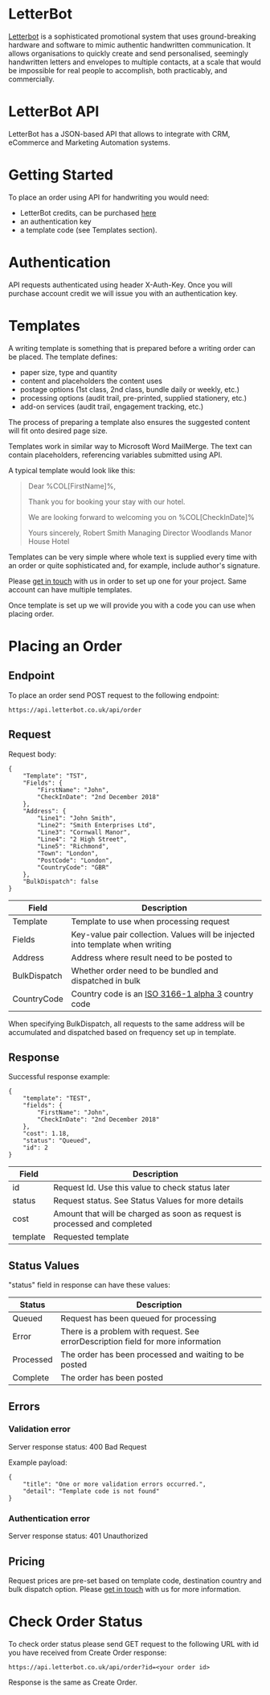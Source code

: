 # LetterBot

[Letterbot](https://www.letterbot.co.uk) is a sophisticated promotional system that uses ground-breaking hardware and software to mimic authentic handwritten communication. It allows organisations to quickly create and send personalised, seemingly handwritten letters and envelopes to multiple contacts, at a scale that would be impossible for real people to accomplish, both practicably, and commercially.

# LetterBot API

LetterBot has a JSON-based API that allows to integrate with CRM, eCommerce and Marketing Automation systems.

# Getting Started

To place an order using API for handwriting you would need:

- LetterBot credits, can be purchased [here](https://www.letterbot.co.uk/products/letterbot-credit)
- an authentication key
- a template code (see Templates section).

# Authentication

API requests authenticated using header X-Auth-Key.
Once you will purchase account credit we will issue you with an authentication key.

# Templates

A writing template is something that is prepared before a writing order can be placed. 
The template defines:

- paper size, type and quantity
- content and placeholders the content uses
- postage options (1st class, 2nd class, bundle daily or weekly, etc.)
- processing options (audit trail, pre-printed, supplied stationery, etc.)
- add-on services (audit trail, engagement tracking, etc.)

The process of preparing a template also ensures the suggested content will fit onto desired page size.

Templates work in similar way to Microsoft Word MailMerge. The text can contain placeholders, referencing variables submitted using API.

A typical template would look like this:

> Dear %COL[FirstName]%,
> 
> Thank you for booking your stay with our hotel.
> 
> We are looking forward to welcoming you on %COL[CheckInDate]%
> 
> Yours sincerely,
> Robert Smith
> Managing Director
> Woodlands Manor House Hotel

Templates can be very simple where whole text is supplied every time with an order or quite sophisticated and, for example, include author's signature. 

Please [get in touch](https://www.letterbot.co.uk/pages/contact-us) with us in order to set up one for your project.
Same account can have multiple templates.

Once template is set up we will provide you with a code you can use when placing order.

# Placing an Order

## Endpoint

To place an order send POST request to the following endpoint:

````
https://api.letterbot.co.uk/api/order
````

## Request

Request body:

```
{
	"Template": "TST",
	"Fields": {
		"FirstName": "John",
		"CheckInDate": "2nd December 2018"
	},
	"Address": {
		"Line1": "John Smith",
		"Line2": "Smith Enterprises Ltd",
		"Line3": "Cornwall Manor",
		"Line4": "2 High Street",
		"Line5": "Richmond",
		"Town": "London",
		"PostCode": "London",
		"CountryCode": "GBR"
	},
	"BulkDispatch": false
}
```

| Field | Description |  
|-----------|-----------|  
| Template | Template to use when processing request |
| Fields | Key-value pair collection. Values will be injected into template when writing |
| Address | Address where result need to be posted to |
| BulkDispatch | Whether order need to be bundled and dispatched in bulk |
| CountryCode | Country code is an [ISO 3166-1 alpha 3](https://en.wikipedia.org/wiki/ISO_3166-1_alpha-3) country code

When specifying BulkDispatch, all requests to the same address will be accumulated and dispatched based on frequency set up in template.


## Response

Successful response example:

````
{
    "template": "TEST",
    "fields": {
        "FirstName": "John",
        "CheckInDate": "2nd December 2018"
    },
    "cost": 1.18,
    "status": "Queued",
    "id": 2
}
````

| Field | Description |  
|-----------|-----------|  
| id | Request Id. Use this value to check status later |
| status | Request status. See Status Values for more details|
| cost | Amount that will be charged as soon as request is processed and completed |
| template | Requested template |

## Status Values

"status" field in response can have these values:

| Status | Description |  
|-----------|-----------|  
| Queued | Request has been queued for processing |
| Error | There is a problem with request. See errorDescription field for more information|
| Processed | The order has been processed and waiting to be posted |
| Complete | The order has been posted |


## Errors

### Validation error

Server response status: 400 Bad Request

Example payload:

````
{
    "title": "One or more validation errors occurred.",
    "detail": "Template code is not found"
}
````

### Authentication error

Server response status: 401 Unauthorized

## Pricing

Request prices are pre-set based on template code, destination country and bulk dispatch option. Please [get in touch](https://www.letterbot.co.uk/pages/contact-us) with us for more information.

# Check Order Status

To check order status please send GET request to the following URL with id you have received from Create Order response:

````
https://api.letterbot.co.uk/api/order?id=<your order id>
````

Response is the same as Create Order.
